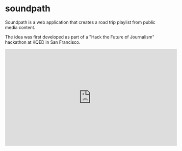 # soundpath
Soundpath is a web application that creates a road trip playlist from public media content. 

The idea was first developed as part of a "Hack the Future of Journalism" hackathon at KQED in San Francisco.

<iframe width="560" height="315" src="https://www.youtube.com/embed/_MNTsiaNGvs" frameborder="0" allowfullscreen></iframe>

